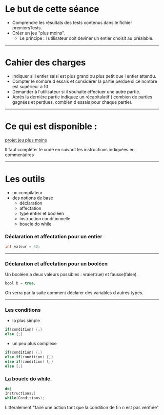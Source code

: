# Le but de cette séance 
 - Comprendre les résultats des tests contenus dans le fichier premiersTests.  
 - Créer un jeu "plus moins".
    - Le principe : l utilisateur doit deviner un entier choisit au préalable.
 
---
# Cahier des charges
  
 - Indiquer si l entier saisi est plus grand ou plus petit que l entier attendu.
 - Compter le nombre d essais et considérer la partie perdue si ce nombre est supérieur à 10
 - Demander à l'utilisateur si il souhaite effectuer une autre partie.
- Après la dernière partie indiquez un récapitulatif ( combien de parties gagnées et perdues, combien d essais pour chaque partie).
---
#  Ce qui est disponible :

<a href="https://repl.it/@ljuglaret/GloomyAuthenticProcessor" >projet jeu plus moins</a>

 Il faut compléter le code en suivant les instructions indiquées en commentaires

---
# Les outils
- un compilateur
- des notions de base
   - déclaration
   - affectation
   - type entier et booléen 
   - instruction conditionnelle
   - boucle do while

### Déclaration et affectation pour un entier 

```java
int valeur = 42;
```

---
### Déclaration et affectation pour un booléen

 Un booléen a deux valeurs possibles : vraie(true) et fausse(false).

```java
bool b = true;
```


 On verra par la suite comment déclarer des variables d autres types.

---
### Les conditions
- la plus simple
```java
if(condition) {;}
else {;}
```
- un peu plus complexe
```java
if(condition) {;}
else if(condition) {;}
else if(condition) {;}
else {;}
```

### La boucle do while. 

```java
do{
Instructions;}
while(Conditions);
```

 Littéralement "faire une action tant que la condition de fin n est pas vérifiée" 

